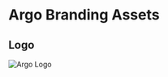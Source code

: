 # Argo Branding Assets
## Logo
![Argo Logo](https://github.com/argoproj/argo/blob/master/argo-logo600.png "Argo Logo")
